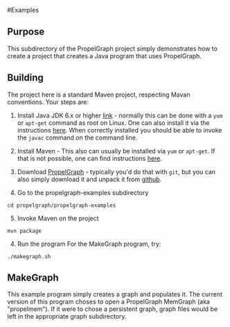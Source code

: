 #Examples


## Purpose
This subdirectory of the PropelGraph project simply demonstrates how to create a project 
that creates a Java program that uses PropelGraph.  

## Building
The project here is a standard Maven project, respecting Mavan conventions. Your steps are:

1. Install Java JDK 6.x or higher [link](http://openjdk.java.net/) - normally 
   this can be done with
   a `yum` or `apt-get` command as root on Linux.  One can also install it 
   via the instructions [here](http://openjdk.java.net/).  When correctly
   installed you should be able to invoke the `javac` command on the command line.

2. Install Maven - This also can usually be installed via `yum` or `apt-get`.  If that
   is not possible, one can find 
   instructions [here](http://maven.apache.org/guides/getting-started/maven-in-five-minutes.html).

3. Download [PropelGraph](https://github.com/scalegraph/propelgraph) - typically you'd do that 
   with `git`, but you can also simply download it and unpack it from 
   [github](https://github.com/scalegraph/propelgraph/archive/master.zip).

4. Go to the propelgraph-examples subdirectory
```
cd propelgraph/propelgraph-examples
```

5. Invoke Maven on the project

```
mvn package
```

4. Run the program
For the MakeGraph program, try:
```
./makegraph.sh
```



## MakeGraph
This example program simply creates a graph and populates it.  The current version of this program
choses to open a PropelGraph MemGraph (aka "propelmem").  If it were to chose a
persistent graph, graph files would be left in the appropriate graph subdirectory.  
